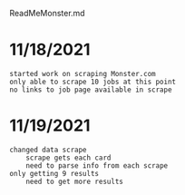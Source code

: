 ReadMeMonster.md

# 11/18/2021
    started work on scraping Monster.com
    only able to scrape 10 jobs at this point
    no links to job page available in scrape
    
# 11/19/2021
    changed data scrape
        scrape gets each card
        need to parse info from each scrape
    only getting 9 results
        need to get more results
        
    